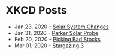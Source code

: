 # XKCD Posts
- Jan 23, 2020 - [Solar System Changes](https://xkcd.com/2258/)
- Jan 31, 2020 - [Parker Solar Probe](https://xkcd.com/2262/)
- Feb 20, 2020 - [Picking Bad Stocks](https://xkcd.com/2270/)
- Mar 01, 2020 - [Stargazing 3](https://imgs.xkcd.com/comics/stargazing_3.png)
